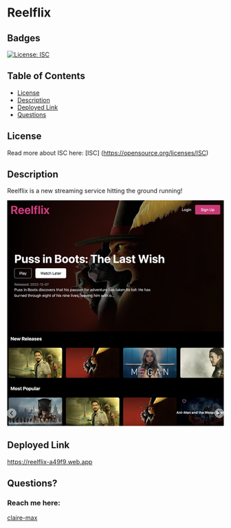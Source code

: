 # Reelflix

## Badges
  [![License: ISC](https://img.shields.io/badge/License-ISC-blue.svg)](https://opensource.org/licenses/ISC)

  ## Table of Contents
  * [License](#license)
  * [Description](#description)
  * [Deployed Link](#deployedlink)
  * [Questions](#questions)

  ## License
  Read more about ISC here:
  [ISC] (https://opensource.org/licenses/ISC)

  ## Description
Reelflix is a new streaming service hitting the ground running! 

  ![Alt Text](./src/assets/images/page.png)

  ## Deployed Link 
  https://reelflix-a49f9.web.app

  ## Questions?
  ### Reach me here: 
  [claire-max](https://github.com/claire-max)  